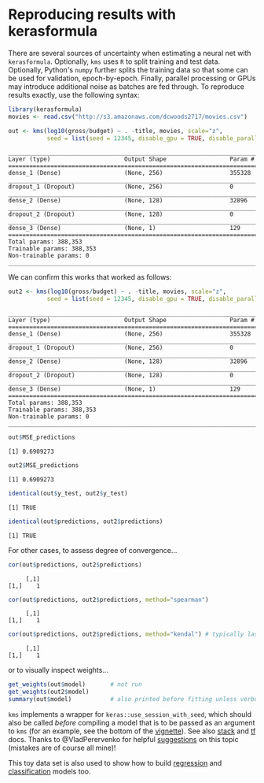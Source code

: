 Reproducing results with kerasformula
================

There are several sources of uncertainty when estimating a neural net with `kerasformula`. Optionally, `kms` uses `R` to split training and test data. Optionally, Python's `numpy` further splits the training data so that some can be used for validation, epoch-by-epoch. Finally, parallel processing or GPUs may introduce additional noise as batches are fed through. To reproduce results exactly, use the following syntax:

``` r
library(kerasformula)
movies <- read.csv("http://s3.amazonaws.com/dcwoods2717/movies.csv")

out <- kms(log10(gross/budget) ~ . -title, movies, scale="z",
           seed = list(seed = 12345, disable_gpu = TRUE, disable_parallel_cpu = TRUE))
```

    ___________________________________________________________________________
    Layer (type)                     Output Shape                  Param #     
    ===========================================================================
    dense_1 (Dense)                  (None, 256)                   355328      
    ___________________________________________________________________________
    dropout_1 (Dropout)              (None, 256)                   0           
    ___________________________________________________________________________
    dense_2 (Dense)                  (None, 128)                   32896       
    ___________________________________________________________________________
    dropout_2 (Dropout)              (None, 128)                   0           
    ___________________________________________________________________________
    dense_3 (Dense)                  (None, 1)                     129         
    ===========================================================================
    Total params: 388,353
    Trainable params: 388,353
    Non-trainable params: 0
    ___________________________________________________________________________

We can confirm this works that worked as follows:

``` r
out2 <- kms(log10(gross/budget) ~ . -title, movies, scale="z",
           seed = list(seed = 12345, disable_gpu = TRUE, disable_parallel_cpu = TRUE))
```

    ___________________________________________________________________________
    Layer (type)                     Output Shape                  Param #     
    ===========================================================================
    dense_1 (Dense)                  (None, 256)                   355328      
    ___________________________________________________________________________
    dropout_1 (Dropout)              (None, 256)                   0           
    ___________________________________________________________________________
    dense_2 (Dense)                  (None, 128)                   32896       
    ___________________________________________________________________________
    dropout_2 (Dropout)              (None, 128)                   0           
    ___________________________________________________________________________
    dense_3 (Dense)                  (None, 1)                     129         
    ===========================================================================
    Total params: 388,353
    Trainable params: 388,353
    Non-trainable params: 0
    ___________________________________________________________________________

``` r
out$MSE_predictions
```

    [1] 0.6909273

``` r
out2$MSE_predictions
```

    [1] 0.6909273

``` r
identical(out$y_test, out2$y_test)
```

    [1] TRUE

``` r
identical(out$predictions, out2$predictions)
```

    [1] TRUE

For other cases, to assess degree of convergence...

``` r
cor(out$predictions, out2$predictions)
```

         [,1]
    [1,]    1

``` r
cor(out$predictions, out2$predictions, method="spearman")
```

         [,1]
    [1,]    1

``` r
cor(out$predictions, out2$predictions, method="kendal") # typically last to converge
```

         [,1]
    [1,]    1

or to visually inspect weights...

``` r
get_weights(out$model)       # not run
get_weights(out2$model)
summary(out$model)           # also printed before fitting unless verbose = 0
```

`kms` implements a wrapper for `keras::use_session_with_seed`, which should also be called *before* compiling a model that is to be passed as an argument to `kms` (for an example, see the bottom of the [vignette](https://github.com/rdrr1990/kerasformula/blob/master/examples/kerasformula_vignette.md)). See also [stack](https://stackoverflow.com/questions/42022950/) and [tf](https://www.tensorflow.org/api_docs/python/tf/set_random_seed) docs. Thanks to @VladPerervenko for helpful [suggestions](https://github.com/rdrr1990/kerasformula/issues/1) on this topic (mistakes are of course all mine)!

This toy data set is also used to show how to build [regression](https://github.com/rdrr1990/kerasformula/blob/master/examples/movies/predicting_film_profits.md) and [classification](https://github.com/rdrr1990/kerasformula/blob/master/examples/movies/kms_with_aws_movie.md) models too.
